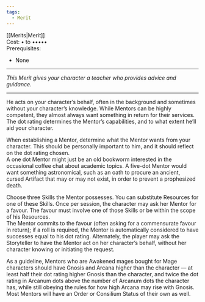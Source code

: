 ```yaml
---
tags:
  - Merit
---
```


[[Merits|Merit]]\
Cost: • to •••••\
Prerequisites:
- None

---

_This Merit gives your character a teacher who provides advice and guidance._

---

He acts on your character’s behalf, often in the background and sometimes without your character’s knowledge. While Mentors can be highly competent, they almost always want something in return for their services. The dot rating determines the Mentor’s capabilities, and to what extent he’ll aid your character.

When establishing a Mentor, determine what the Mentor wants from your character. This should be personally important to him, and it should reflect on the dot rating chosen.\
A one dot Mentor might just be an old bookworm interested in the occasional coffee chat about academic topics. A five-dot Mentor would want something astronomical, such as an oath to procure an ancient, cursed Artifact that may or may not exist, in order to prevent a prophesized death.

Choose three Skills the Mentor possesses. You can substitute Resources for one of these Skills. Once per session, the character may ask her Mentor for a favour. The favour must involve one of those Skills or be within the scope of his Resources.\
The Mentor commits to the favour (often asking for a commensurate favour in return); if a roll is required, the Mentor is automatically considered to have successes equal to his dot rating. Alternately, the player may ask the Storyteller to have the Mentor act on her character’s behalf, without her character knowing or initiating the request.

As a guideline, Mentors who are Awakened mages bought for Mage characters should have Gnosis and Arcana higher than the character — at least half their dot rating higher Gnosis than the character, and twice the dot rating in Arcanum dots above the number of Arcanum dots the character has, while still obeying the rules for how high Arcana may rise with Gnosis. Most Mentors will have an Order or Consilium Status of their own as well.